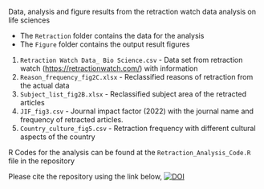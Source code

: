 Data, analysis and figure results from the retraction watch data analysis on life sciences

-  The `Retraction` folder contains the data for the analysis 
-  The `Figure` folder contains the output result figures 

1. `Retraction Watch Data_ Bio Science.csv` - Data set from retraction watch (https://retractionwatch.com/) with information 
2. `Reason_frequency_fig2C.xlsx` - Reclassified reasons of retraction from the actual data
3. `Subject_list_fig2B.xlsx` - Reclassified subject area of the retracted articles
4. `JIF_fig3.csv` - Journal impact factor (2022) with the journal name and frequency of retracted articles.
5. `Country_culture_fig5.csv` - Retraction frequency with different cultural aspects of the country

R Codes for the analysis can be found at the `Retraction_Analysis_Code.R` file in the repository
   
Please cite the repository using the link below, 
[![DOI](https://zenodo.org/badge/DOI/10.5281/zenodo.13893654.svg)](https://doi.org/10.5281/zenodo.13893654)